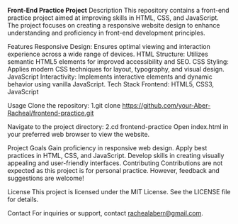 **Front-End Practice Project**
Description
This repository contains a front-end practice project aimed at improving skills in HTML, CSS, and JavaScript. The project focuses on creating a responsive website design to enhance understanding and proficiency in front-end development principles.

Features
Responsive Design: Ensures optimal viewing and interaction experience across a wide range of devices.
HTML Structure: Utilizes semantic HTML5 elements for improved accessibility and SEO.
CSS Styling: Applies modern CSS techniques for layout, typography, and visual design.
JavaScript Interactivity: Implements interactive elements and dynamic behavior using vanilla JavaScript.
Tech Stack
Frontend: HTML5, CSS3, JavaScript

Usage
Clone the repository:
1.git clone https://github.com/your-Aber-Racheal/frontend-practice.git

Navigate to the project directory:
2.cd frontend-practice
Open index.html in your preferred web browser to view the website.

Project Goals
Gain proficiency in responsive web design.
Apply best practices in HTML, CSS, and JavaScript.
Develop skills in creating visually appealing and user-friendly interfaces.
Contributing
Contributions are not expected as this project is for personal practice. However, feedback and suggestions are welcome!

License
This project is licensed under the MIT License. See the LICENSE file for details.

Contact
For inquiries or support, contact rachealaberr@gmail.com.

